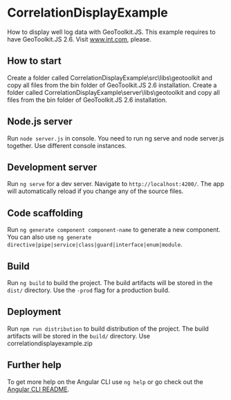 # CorrelationDisplayExample

How to display well log data with GeoToolkit.JS. This example requires to have GeoToolkit.JS 2.6. Visit www.int.com, please.
## How to start

Create a folder called CorrelationDisplayExample\src\libs\geotoolkit and copy all files from the bin folder of GeoToolkit.JS 2.6 installation.
Create a folder called CorrelationDisplayExample\server\libs\geotoolkit and copy all files from the bin folder of GeoToolkit.JS 2.6 installation.

## Node.js server

Run `node server.js` in console. You need to run ng serve and node server.js together. Use different console instances.

## Development server

Run `ng serve` for a dev server. Navigate to `http://localhost:4200/`. The app will automatically reload if you change any of the source files.

## Code scaffolding

Run `ng generate component component-name` to generate a new component. You can also use `ng generate directive|pipe|service|class|guard|interface|enum|module`.

## Build

Run `ng build` to build the project. The build artifacts will be stored in the `dist/` directory. Use the `-prod` flag for a production build.

## Deployment

Run `npm run distribution` to build distribution of the project. The build artifacts will be stored in the `build/` directory. Use correlationdisplayexample.zip

## Further help

To get more help on the Angular CLI use `ng help` or go check out the [Angular CLI README](https://github.com/angular/angular-cli/blob/master/README.md).
